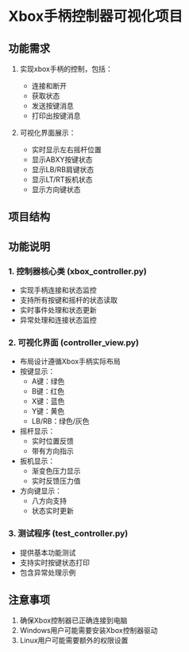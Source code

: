 # Xbox手柄控制器可视化项目

## 功能需求
1. 实现xbox手柄的控制，包括：
   - 连接和断开
   - 获取状态
   - 发送按键消息
   - 打印出按键消息

2. 可视化界面展示：
   - 实时显示左右摇杆位置
   - 显示ABXY按键状态
   - 显示LB/RB肩键状态
   - 显示LT/RT扳机状态
   - 显示方向键状态

## 项目结构

## 功能说明

### 1. 控制器核心类 (xbox_controller.py)
- 实现手柄连接和状态监控
- 支持所有按键和摇杆的状态读取
- 实时事件处理和状态更新
- 异常处理和连接状态监控

### 2. 可视化界面 (controller_view.py)
- 布局设计遵循Xbox手柄实际布局
- 按键显示：
  - A键：绿色
  - B键：红色
  - X键：蓝色
  - Y键：黄色
  - LB/RB：绿色/灰色
- 摇杆显示：
  - 实时位置反馈
  - 带有方向指示
- 扳机显示：
  - 渐变色压力显示
  - 实时反馈压力值
- 方向键显示：
  - 八方向支持
  - 状态实时更新

### 3. 测试程序 (test_controller.py)
- 提供基本功能测试
- 支持实时按键状态打印
- 包含异常处理示例

## 注意事项
1. 确保Xbox控制器已正确连接到电脑
2. Windows用户可能需要安装Xbox控制器驱动
3. Linux用户可能需要额外的权限设置
